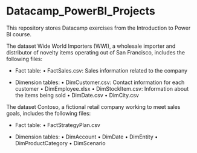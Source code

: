 # Datacamp_PowerBI_Projects

This repository stores Datacamp exercises from the Introduction to Power BI course.

The dataset Wide World Importers (WWI), a wholesale importer and distributor of novelty items operating out of San Francisco, includes the following files:
- Fact table:
  • FactSales.csv: Sales information related to the company

- Dimension tables:
  • DimCustomer.csv: Contact information for each customer
  • DimEmployee.xlsx
  • DimStockItem.csv: Information about the items being sold
  • DimDate.csv
  • DimCity.csv

The dataset Contoso, a fictional retail company working to meet sales goals, includes the following files:
- Fact table:
  • FactStrategyPlan.csv

- Dimension tables:
  • DimAccount
  • DimDate
  • DimEntity
  • DimProductCategory
  • DimScenario
